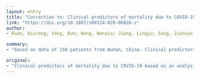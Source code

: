 ```yaml
---
layout: entry
title: "Correction to: Clinical predictors of mortality due to COVID-19 based on an analysis of data of 150 patients from Wuhan, China"
link: "https://doi.org/10.1007/s00134-020-06028-z"
author:
- Ruan, Qiurong; Yang, Kun; Wang, Wenxia; Jiang, Lingyu; Song, Jianxin

summary:
- "based on data of 150 patients from Wuhan, China. Clinical predictors of mortality due to COVID-19. based. on an analysis of data. of 150. patients in Wuhan... CoVID19 is a predictor of mortality. in the fall. predicts of the mortality due. to COVD19. The predictor is the predictor. for COVId-19 - a fatality. was a factor in the. study. data from 150 patients. A study compared."

original:
- "Clinical predictors of mortality due to COVID-19 based on an analysis of data of 150 patients from Wuhan, China."
---
```


